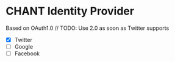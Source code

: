 # CHANT Identity Provider

Based on OAuth1.0 // TODO: Use 2.0 as soon as Twitter supports

- [x] Twitter
- [ ] Google
- [ ] Facebook
